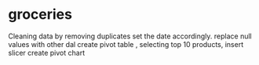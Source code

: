 # groceries
Cleaning data by removing duplicates
set the date accordingly.
replace null values with other dal
create pivot table , selecting top 10 products, insert slicer 
create pivot chart
